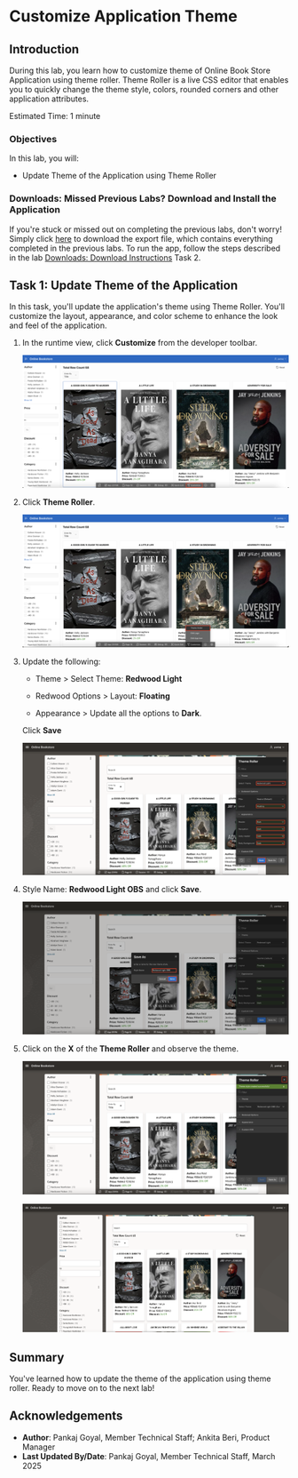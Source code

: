 # Customize Application Theme

## Introduction

During this lab, you learn how to customize theme of Online Book Store Application using theme roller. Theme Roller is a live CSS editor that enables you to quickly change the theme style, colors, rounded corners and other application attributes.

Estimated Time: 1 minute

### Objectives

In this lab, you will:

- Update Theme of the Application using Theme Roller

### Downloads: Missed Previous Labs? Download and Install the Application

If you're stuck or missed out on completing the previous labs, don't worry! Simply click [here](https://c4u04.objectstorage.us-ashburn-1.oci.customer-oci.com/p/EcTjWk2IuZPZeNnD_fYMcgUhdNDIDA6rt9gaFj_WZMiL7VvxPBNMY60837hu5hga/n/c4u04/b/livelabsfiles/o/apex%2Fobs-lab3.zip) to download the export file, which contains everything completed in the previous labs. To run the app, follow the steps described in the lab [Downloads: Download Instructions](?lab=download-instructions) Task 2.

## Task 1: Update Theme of the Application

In this task, you'll update the application's theme using Theme Roller. You'll customize the layout, appearance, and color scheme to enhance the look and feel of the application.

1. In the runtime view, click **Customize** from the developer toolbar.

   ![App builder home page](images/customize.png " ")

2. Click **Theme Roller**.

   ![App builder home page](images/theme-roller.png " ")

3. Update the following:

    - Theme > Select Theme: **Redwood Light**

    - Redwood Options > Layout: **Floating**

    - Appearance > Update all the options to **Dark**.

    Click **Save**

   ![App builder home page](images/save-roller.png " ")

4. Style Name: **Redwood Light OBS** and click **Save**.

   ![App builder home page](images/save-as-roller.png " ")

5. Click on the **X** of the **Theme Roller** and observe the theme.

   ![App builder home page](images/success-theme.png " ")

   ![App builder home page](images/4-1-4.3.png " ")

## Summary

You've learned how to update the theme of the application using theme roller. Ready to move on to the next lab!

## Acknowledgements

- **Author**: Pankaj Goyal, Member Technical Staff; Ankita Beri, Product Manager
- **Last Updated By/Date**: Pankaj Goyal, Member Technical Staff, March 2025
